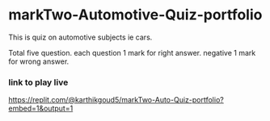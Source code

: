 # markTwo-Automotive-Quiz-portfolio
 This is quiz on automotive subjects ie cars.

 Total five question. each question 1 mark for right answer. negative 1 mark for wrong answer.


### link to play live 

 https://replit.com/@karthikgoud5/markTwo-Auto-Quiz-portfolio?embed=1&output=1

